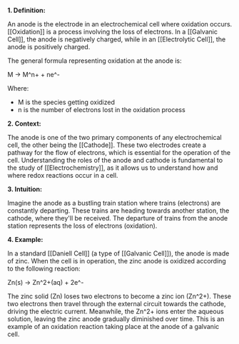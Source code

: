 **1. Definition:**

An anode is the electrode in an electrochemical cell where oxidation occurs. [[Oxidation]] is a process involving the loss of electrons. In a [[Galvanic Cell]], the anode is negatively charged, while in an [[Electrolytic Cell]], the anode is positively charged. 

The general formula representing oxidation at the anode is:

M → M^n+ + ne^-

Where:
- M is the species getting oxidized
- n is the number of electrons lost in the oxidation process

**2. Context:**

The anode is one of the two primary components of any electrochemical cell, the other being the [[Cathode]]. These two electrodes create a pathway for the flow of electrons, which is essential for the operation of the cell. Understanding the roles of the anode and cathode is fundamental to the study of [[Electrochemistry]], as it allows us to understand how and where redox reactions occur in a cell.

**3. Intuition:**

Imagine the anode as a bustling train station where trains (electrons) are constantly departing. These trains are heading towards another station, the cathode, where they'll be received. The departure of trains from the anode station represents the loss of electrons (oxidation).

**4. Example:**

In a standard [[Daniell Cell]] (a type of [[Galvanic Cell]]), the anode is made of zinc. When the cell is in operation, the zinc anode is oxidized according to the following reaction:

Zn(s) → Zn^2+(aq) + 2e^-

The zinc solid (Zn) loses two electrons to become a zinc ion (Zn^2+). These two electrons then travel through the external circuit towards the cathode, driving the electric current. Meanwhile, the Zn^2+ ions enter the aqueous solution, leaving the zinc anode gradually diminished over time. This is an example of an oxidation reaction taking place at the anode of a galvanic cell.
